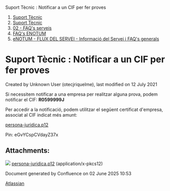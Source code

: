 Suport Tècnic : Notificar a un CIF per fer proves  

1.  [Suport Tècnic](index.md)
2.  [Suport Tècnic](13893782.md)
3.  [02 - FAQ's serveis](26313393.md)
4.  [FAQ's ENOTUM](28705561.md)
5.  [eNOTUM - FLUX DEL SERVEI - Informació del Servei i FAQ's generals](26313306.md)

Suport Tècnic : Notificar a un CIF per fer proves
=================================================

Created by Unknown User (otecjriquelme), last modified on 12 July 2021

Si necessitem notificar a una empresa per realitzar alguna prova, podem notificar el CIF: **R0599999J**

  

Per accedir a la notificació, podem utilitzar el següent certificat d'empresa, associat al CIF indicat més amunt:

  

[persona-juridica.p12](attachments/41523798/41523799.p12)

  

Pin: eGvYCspCVdayZ37x

Attachments:
------------

![](images/icons/bullet_blue.gif) [persona-juridica.p12](attachments/41523798/41523799.p12) (application/x-pkcs12)  

Document generated by Confluence on 02 June 2025 10:53

[Atlassian](http://www.atlassian.com/)